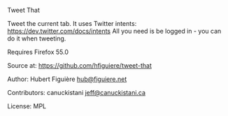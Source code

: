 Tweet That

Tweet the current tab.
It uses Twitter intents: https://dev.twitter.com/docs/intents
All you need is be logged in - you can do it when tweeting.

Requires Firefox 55.0

Source at:
https://github.com/hfiguiere/tweet-that

Author:
Hubert Figuière <hub@figuiere.net>

Contributors:
canuckistani <jeff@canuckistani.ca>

License: MPL